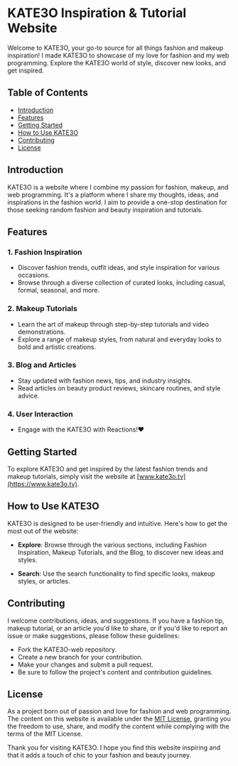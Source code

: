# KATE3O Inspiration & Tutorial Website

Welcome to KATE3O, your go-to source for all things fashion and makeup inspiration! I made KATE3O to showcase of my love for fashion and my web programming. Explore the KATE3O world of style, discover new looks, and get inspired.
## Table of Contents
- [Introduction](#introduction)
- [Features](#features)
- [Getting Started](#getting-started)
- [How to Use KATE3O](#how-to-use-KATE3O)
- [Contributing](#contributing)
- [License](#license)

## Introduction

KATE3O is a website where I combine my passion for fashion, makeup, and web programming. It's a platform where I share my thoughts, ideas, and inspirations in the fashion world. I aim to provide a one-stop destination for those seeking random fashion and beauty inspiration and tutorials.

## Features

### 1. Fashion Inspiration
- Discover fashion trends, outfit ideas, and style inspiration for various occasions.
- Browse through a diverse collection of curated looks, including casual, formal, seasonal, and more.

### 2. Makeup Tutorials
- Learn the art of makeup through step-by-step tutorials and video demonstrations.
- Explore a range of makeup styles, from natural and everyday looks to bold and artistic creations.

### 3. Blog and Articles
- Stay updated with fashion news, tips, and industry insights.
- Read articles on beauty product reviews, skincare routines, and style advice.

### 4. User Interaction
- Engage with the KATE3O with Reactions!❤️

## Getting Started

To explore KATE3O and get inspired by the latest fashion trends and makeup tutorials, simply visit the website at [www.kate3o.tv](https://www.kate3o.tv).

## How to Use KATE3O

KATE3O is designed to be user-friendly and intuitive. Here's how to get the most out of the website:

- **Explore**: Browse through the various sections, including Fashion Inspiration, Makeup Tutorials, and the Blog, to discover new ideas and styles.

- **Search**: Use the search functionality to find specific looks, makeup styles, or articles.


## Contributing

I welcome contributions, ideas, and suggestions. If you have a fashion tip, makeup tutorial, or an article you'd like to share, or if you'd like to report an issue or make suggestions, please follow these guidelines:

- Fork the KATE3O-web repository.
- Create a new branch for your contribution.
- Make your changes and submit a pull request.
- Be sure to follow the project's content and contribution guidelines.

## License

As a project born out of passion and love for fashion and web programming. The content on this website is available under the [MIT License](LICENSE), granting you the freedom to use, share, and modify the content while complying with the terms of the MIT License.

Thank you for visiting KATE3O. I hope you find this website inspiring and that it adds a touch of chic to your fashion and beauty journey.
